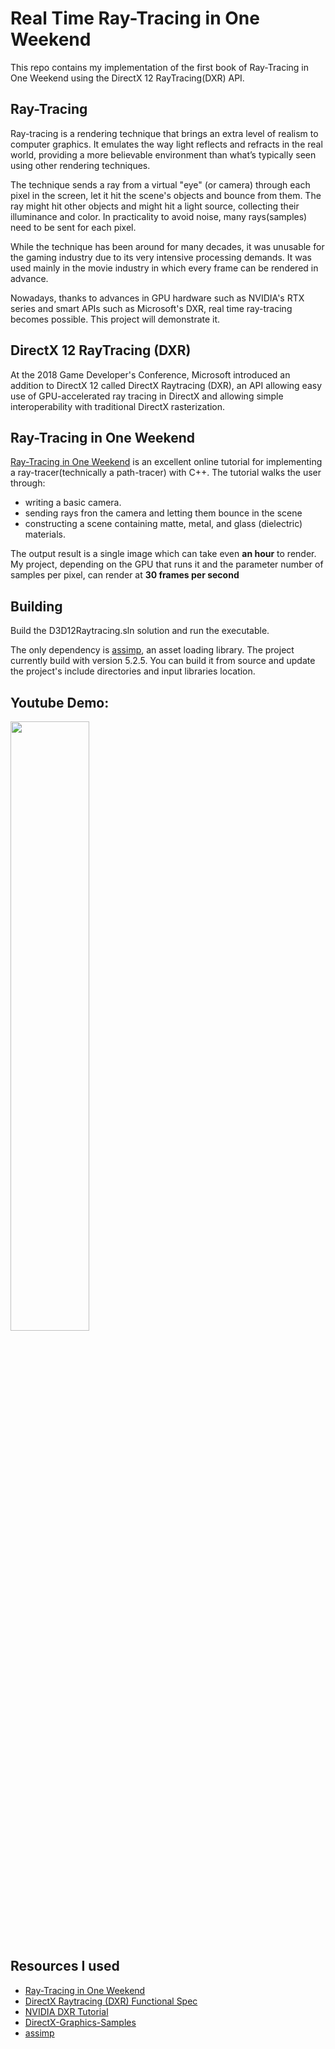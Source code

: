 
# Real Time Ray-Tracing in One Weekend
This repo contains my implementation of the first book of Ray-Tracing in One Weekend using the DirectX 12 RayTracing(DXR) API.

## Ray-Tracing
Ray-tracing is a rendering technique that brings an extra level of realism to computer graphics. It emulates the way light reflects and refracts in the real world, providing a more believable environment than what’s typically seen using other rendering techniques.

The technique sends a ray from a virtual "eye" (or camera) through each pixel in the screen, let it hit the scene's objects and bounce from them. The ray might hit other objects and might hit a light source, collecting their illuminance and color. In practicality to avoid noise, many rays(samples) need to be sent for each pixel.

While the technique has been around for many decades, it was unusable for the gaming industry due to its very intensive processing demands. It was used mainly in the movie industry in which every frame can be rendered in advance.

Nowadays, thanks to advances in GPU hardware such as NVIDIA's RTX series and smart APIs such as Microsoft's DXR, real time ray-tracing becomes possible. This project will demonstrate it.

## DirectX 12 RayTracing (DXR)
At the 2018 Game Developer's Conference, Microsoft introduced an addition to DirectX 12 called DirectX Raytracing (DXR), an API allowing easy use of GPU-accelerated ray tracing in DirectX and allowing simple interoperability with traditional DirectX rasterization.

## Ray-Tracing in One Weekend
[Ray-Tracing in One Weekend](https://raytracing.github.io/books/RayTracingInOneWeekend.html) is an excellent online tutorial for implementing a ray-tracer(technically a path-tracer) with C++. The tutorial walks the user through:
* writing a basic camera.
* sending rays fron the camera and letting them bounce in the scene
* constructing a scene containing matte, metal, and glass (dielectric) materials.

The output result is a single image which can take even **an hour** to render. My project, depending on the GPU that runs it and the parameter number of samples per pixel, can render at **30 frames per second**

## Building
Build the D3D12Raytracing.sln solution and run the executable.

The only dependency is [assimp](https://github.com/assimp/assimp), an asset loading library. The project currently build with version 5.2.5. You can build it from source and update the project's include directories and input libraries location.

## Youtube Demo:

[<img src="https://img.youtube.com/vi/N5Vw_xkd9WI/maxresdefault.jpg" width="50%">](https://youtu.be/N5Vw_xkd9WI)

## Resources I used
* [Ray-Tracing in One Weekend](https://raytracing.github.io/books/RayTracingInOneWeekend.html)
* [DirectX Raytracing (DXR) Functional Spec](https://microsoft.github.io/DirectX-Specs/d3d/Raytracing.html)
* [NVIDIA DXR Tutorial](https://developer.nvidia.com/rtx/raytracing/dxr/dx12-raytracing-tutorial-part-1)
* [DirectX-Graphics-Samples](https://github.com/Microsoft/DirectX-Graphics-Samples)
* [assimp](https://github.com/assimp/assimp)
